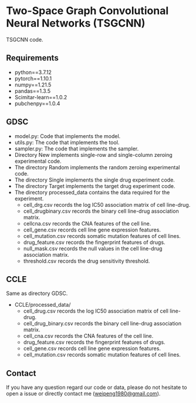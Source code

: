 # Two-Space Graph Convolutional Neural Networks (TSGCNN)

TSGCNN code.

## Requirements

- python==3.7.12
- pytorch==1.10.1
- numpy==1.21.5
- pandas==1.3.5
- Scimitar-learn==1.0.2
- pubchenpy==1.0.4

## GDSC

- model.py: Code that implements the model.
- utils.py: The code that implements the tool.
- sampler.py: The code that implements the sampler.
- Directory New implements single-row and single-column zeroing experimental code.
- The directory Random implements the random zeroing experimental code.
- The directory Single implements the single drug experiment code.
- The directory Target implements the target drug experiment code.
- The directory processed_data contains the data required for the experiment.
  - cell_drg.csv records the log IC50 association matrix of cell line-drug. 
  - cell_drugbinary.csv records the binary cell line-drug association matrix. 
  - cellcna.csv records the CNA features of the cell line. 
  - cell_gene.csv records cell line gene expression features. 
  - cell_mutation.csv records somatic mutation features of cell lines. 
  - drug_feature.csv records the fingerprint features of drugs. 
  - null_mask.csv records the null values in the cell line-drug association matrix. 
  - threshold.csv records the drug sensitivity threshold.



## CCLE

Same as directory GDSC.

- CCLE/processed_data/ 
  - cell_drug.csv records the log IC50 association matrix of cell line-drug. 
  - cell_drug_binary.csv records the binary cell line-drug association matrix. 
  - cell_cna.csv records the CNA features of the cell line. 
  - drug_feature.csv records the fingerprint features of drugs. 
  - cell_gene.csv records cell line gene expression features. 
  - cell_mutation.csv records somatic mutation features of cell lines.

## Contact

If you have any question regard our code or data, please do not hesitate to open a issue or directly contact me ([weipeng1980@gmail.com](mailto:weipeng1980@gmail.com)).